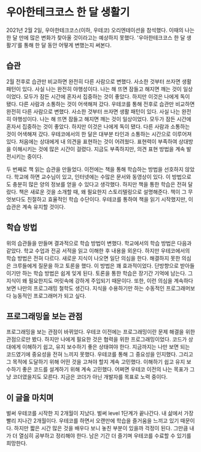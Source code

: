 # 우아한테크코스 한 달 생활기

2021년 2월 2일, 우아한테크코스(이하, 우테코) 오리엔테이션을 참석했다.  이때의 나는 한 달 만에 많은 변화가 찾아올 것이라고는 예상하지 못했다. '우아한테크코스 한 달 생활기'를 통해 한 달 동안 어떻게 변했는지 써본다.

## 습관

2월 전후로 습관만 비교하면 완전히 다른 사람으로 변했다. 사소한 것부터 쓰자면 생활 패턴이 있다. 사실 나는 완전히 야행성이다. 나는 해 뜨면 잠들고 해지면 깨는 것이 일상이었다. 모두가 잠든 시간에 혼자서 집중하는 것이 좋았다. 하지만 이것은 나에게 독이 됐다. 다른 사람과 소통하는 것이 어색해져 갔다. 우테코를 통해 전후로 습관만 비교하면 완전히 다른 사람으로 변했다. 사소한 것부터 쓰자면 생활 패턴이 있다. 사실 나는 완전히 야행성이다. 나는 해 뜨면 잠들고 해지면 깨는 것이 일상이었다. 모두가 잠든 시간에 혼자서 집중하는 것이 좋았다. 하지만 이것은 나에게 독이 됐다. 다른 사람과 소통하는 것이 어색해져 갔다. 우테코에서의 한 달은 대부분 타인과 소통하는 시간으로 이루어져 있다. 처음에는 상대에게 내 의견을 표현하는 것이 어려웠다. 표현력이 부족하여 상대방을 이해시키는 것에 많은 시간이 걸렸다. 지금도 부족하지만, 의견 표현 방법을 계속 발전시키는 중이다.

두 번째로 책 읽는 습관을 만들었다. 이전에는 책을 통해 학습하는 방법을 선호하지 않았다. 학교에 하면 교수님이 있고, 인터넷에는 수많은 문서와 동영상이 있다. 이 방법으로도 충분히 많은 양의 정보를 얻을 수 있다고 생각했다. 하지만 책을 통한 학습은 전혀 달랐다. 책은 새로운 것을 소개할 때, 왜 필요한지 스토리텔링으로 설명해준다. 책이 그 무엇보다도 친절하고 효율적인 학습 수단이다. 우테코를 통하여 책을 읽기 시작했지만, 이 습관은 계속 유지할 것이다.

## 학습 방법

위의 습관들을 만들며 결과적으로 학습 방법이 변했다. 학교에서의 학습 방법은 다음과 같았다. 학교 수업과 전공 서적을 읽고 이해한 후 내용을 외운다. 하지만 우테코에서의 학습 방법은 전혀 다르다. 새로운 지식이 나오면 일단 의심을 한다. 해결하지 못한 의심은 크루들에게 질문을 하고 토론을 했다. 이 방법은 꽤 효과적이었다. 단방향으로 받아들이기만 하는 학습 방법은 쉽게 잊게 된다. 토론을 통한 학습은 장기간 기억에 남는다. 그 지식이 왜 필요한지도 머릿속에 강하게 주입되기 때문이다. 또한, 이런 의심을 계속하다 보면 나만의 프로그래밍 철학도 생긴다. 지식을 수용하기만 하는 수동적인 프로그래머보다 능동적인 프로그래머가 되고 싶다.

## 프로그래밍을 보는 관점

프로그래밍을 보는 관점이 바뀌었다. 우테코 이전에는 프로그래밍이란 문제 해결을 위한 관점으로만 봤다. 하지만 나에게 필요한 것은 협력을 위한 프로그래밍이었다. 코드가 상대에게 이해하기 쉽고, 유지 보수하기 좋은 상태여야 한다. 지금까지는 나만 보면 되는 코드였기에 중요성을 전혀 느끼지 못했다. 우테코를 통해 그 중요성을 인지했다. 그리고 그 목적에 도달하기 위해 어떤 것을 고쳐야 할지 계속 고민했다. 이해하기 쉽고 유지 보수하기 좋은 코드를 설계하기 위해 계속 고민했다. 어쩌면 우테코 이전의 나는 목표가 그냥 코더였을지도 모른다. 지금은 코더가 아닌 개발자를 목표로 노력 중이다. 

## 이 글을 마치며

벌써 우테코를 시작한 지 2개월이 지났다. 벌써 level 1단계가 끝나간다. 내 삶에서 가장 빨리 지나간 2개월이다.  우테코를 하면서 오랜만에 학습을 즐거움을 느끼고 있기 때문이다. 하지만 짧은 시간 많은 것을 배우다 보니 놓친 부분이 있을까 걱정이 된다. 그만큼 내가 더 열심히 공부하고 정리해야 한다. 남은 기간 더 즐기며 우테코를 수료할 수 있기를 희망한다.